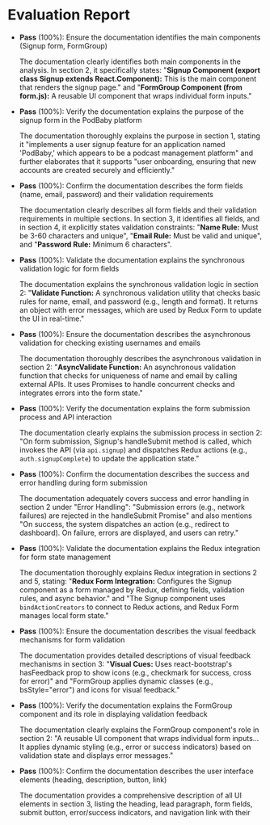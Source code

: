 # Evaluation Report

- **Pass** (100%): Ensure the documentation identifies the main components (Signup form, FormGroup)
  
  The documentation clearly identifies both main components in the analysis. In section 2, it specifically states: "**Signup Component (export class Signup extends React.Component):** This is the main component that renders the signup page." and "**FormGroup Component (from form.js):** A reusable UI component that wraps individual form inputs."

- **Pass** (100%): Verify the documentation explains the purpose of the signup form in the PodBaby platform
  
  The documentation thoroughly explains the purpose in section 1, stating it "implements a user signup feature for an application named 'PodBaby,' which appears to be a podcast management platform" and further elaborates that it supports "user onboarding, ensuring that new accounts are created securely and efficiently."

- **Pass** (100%): Confirm the documentation describes the form fields (name, email, password) and their validation requirements
  
  The documentation clearly describes all form fields and their validation requirements in multiple sections. In section 3, it identifies all fields, and in section 4, it explicitly states validation constraints: "**Name Rule:** Must be 3-60 characters and unique", "**Email Rule:** Must be valid and unique", and "**Password Rule:** Minimum 6 characters".

- **Pass** (100%): Validate the documentation explains the synchronous validation logic for form fields
  
  The documentation explains the synchronous validation logic in section 2: "**Validate Function:** A synchronous validation utility that checks basic rules for name, email, and password (e.g., length and format). It returns an object with error messages, which are used by Redux Form to update the UI in real-time."

- **Pass** (100%): Ensure the documentation describes the asynchronous validation for checking existing usernames and emails
  
  The documentation thoroughly describes the asynchronous validation in section 2: "**AsyncValidate Function:** An asynchronous validation function that checks for uniqueness of name and email by calling external APIs. It uses Promises to handle concurrent checks and integrates errors into the form state."

- **Pass** (100%): Verify the documentation explains the form submission process and API interaction
  
  The documentation clearly explains the submission process in section 2: "On form submission, Signup's handleSubmit method is called, which invokes the API (via `api.signup`) and dispatches Redux actions (e.g., `auth.signupComplete`) to update the application state."

- **Pass** (100%): Confirm the documentation describes the success and error handling during form submission
  
  The documentation adequately covers success and error handling in section 2 under "Error Handling": "Submission errors (e.g., network failures) are rejected in the handleSubmit Promise" and also mentions "On success, the system dispatches an action (e.g., redirect to dashboard). On failure, errors are displayed, and users can retry."

- **Pass** (100%): Validate the documentation explains the Redux integration for form state management
  
  The documentation thoroughly explains Redux integration in sections 2 and 5, stating: "**Redux Form Integration:** Configures the Signup component as a form managed by Redux, defining fields, validation rules, and async behavior." and "The Signup component uses `bindActionCreators` to connect to Redux actions, and Redux Form manages local form state."

- **Pass** (100%): Ensure the documentation describes the visual feedback mechanisms for form validation
  
  The documentation provides detailed descriptions of visual feedback mechanisms in section 3: "**Visual Cues:** Uses react-bootstrap's hasFeedback prop to show icons (e.g., checkmark for success, cross for error)" and "FormGroup applies dynamic classes (e.g., bsStyle="error") and icons for visual feedback."

- **Pass** (100%): Verify the documentation explains the FormGroup component and its role in displaying validation feedback
  
  The documentation clearly explains the FormGroup component's role in section 2: "A reusable UI component that wraps individual form inputs... It applies dynamic styling (e.g., error or success indicators) based on validation state and displays error messages."

- **Pass** (100%): Confirm the documentation describes the user interface elements (heading, description, button, link)
  
  The documentation provides a comprehensive description of all UI elements in section 3, listing the heading, lead paragraph, form fields, submit button, error/success indicators, and navigation link with their